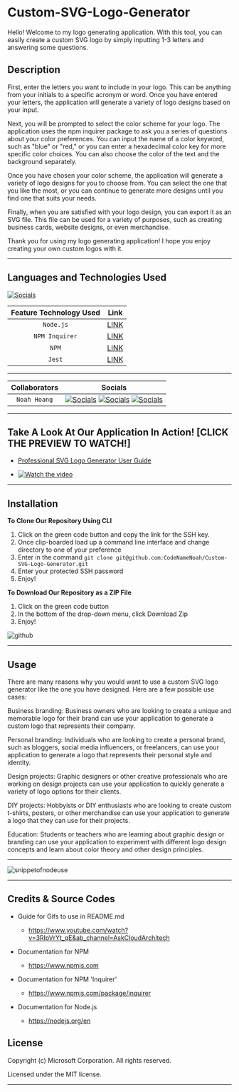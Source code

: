# Custom-SVG-Logo-Generator

Hello! Welcome to my logo generating application. With this tool, you can easily create a custom SVG logo by simply inputting 1-3 letters and answering some questions.

## Description

First, enter the letters you want to include in your logo. This can be anything from your initials to a specific acronym or word. Once you have entered your letters, the application will generate a variety of logo designs based on your input.

Next, you will be prompted to select the color scheme for your logo. The application uses the npm inquirer package to ask you a series of questions about your color preferences. You can input the name of a color keyword, such as "blue" or "red," or you can enter a hexadecimal color key for more specific color choices. You can also choose the color of the text and the background separately.

Once you have chosen your color scheme, the application will generate a variety of logo designs for you to choose from. You can select the one that you like the most, or you can continue to generate more designs until you find one that suits your needs.

Finally, when you are satisfied with your logo design, you can export it as an SVG file. This file can be used for a variety of purposes, such as creating business cards, website designs, or even merchandise.

Thank you for using my logo generating application! I hope you enjoy creating your own custom logos with it.

---

## Languages and Technologies Used

[![Socials](https://skillicons.dev/icons?i=html,css,js,git)](https://skillicons.dev)

| Feature Technology Used |                      Link                      |
| :---------------------: | :--------------------------------------------: |
|        `Node.js`        |         [LINK](https://nodejs.dev/en/)         |
|     `NPM Inquirer`      | [LINK](https://www.npmjs.com/package/inquirer) |
|          `NPM`          |         [LINK](https://www.npmjs.com/)         |
|         `Jest`          |   [LINK](https://www.npmjs.com/package/jest)   |

---

| Collaborators |                                                                                                                                  Socials                                                                                                                                   |
| :-----------: | :------------------------------------------------------------------------------------------------------------------------------------------------------------------------------------------------------------------------------------------------------------------------: |
| `Noah Hoang`  | [![Socials](https://skillicons.dev/icons?i=git)](https://github.com/codenamenoah) [![Socials](https://skillicons.dev/icons?i=linkedin)](https://www.linkedin.com/in/codenamenoah/) [![Socials](https://skillicons.dev/icons?i=twitter)](https://twitter.com/CodeNameNoahH) |

---

## Take A Look At Our Application In Action! [CLICK THE PREVIEW TO WATCH!]

- [Professional SVG Logo Generator User Guide](https://user-images.githubusercontent.com/127361736/233310464-e68f39d8-970d-499a-b679-64e28e1eec35.webm)

- [![Watch the video](https://img.youtube.com/vi/UY29UGIBR8k/maxresdefault.jpg)](https://youtu.be/UY29UGIBR8k)

---

## Installation

**To Clone Our Repository Using CLI**

1. Click on the green code button and copy the link for the SSH key.
2. Once clip-boarded load up a command line interface and change directory to one of your preference
3. Enter in the command `git clone git@github.com:CodeNameNoah/Custom-SVG-Logo-Generator.git`
4. Enter your protected SSH password
5. Enjoy!

**To Download Our Repository as a ZIP File**

1. Click on the green code button
2. In the bottom of the drop-down menu, click Download Zip
3. Enjoy!

![github](https://user-images.githubusercontent.com/127361736/227422005-d28a9020-e331-4098-976b-df9c1e545bb4.png)

---

## Usage

There are many reasons why you would want to use a custom SVG logo generator like the one you have designed. Here are a few possible use cases:

Business branding: Business owners who are looking to create a unique and memorable logo for their brand can use your application to generate a custom logo that represents their company.

Personal branding: Individuals who are looking to create a personal brand, such as bloggers, social media influencers, or freelancers, can use your application to generate a logo that represents their personal style and identity.

Design projects: Graphic designers or other creative professionals who are working on design projects can use your application to quickly generate a variety of logo options for their clients.

DIY projects: Hobbyists or DIY enthusiasts who are looking to create custom t-shirts, posters, or other merchandise can use your application to generate a logo that they can use for their projects.

Education: Students or teachers who are learning about graphic design or branding can use your application to experiment with different logo design concepts and learn about color theory and other design principles.

---

![snippetofnodeuse](https://user-images.githubusercontent.com/127361736/233314153-1022f981-4eff-4bdb-9ed8-2b3873849441.png)

---

## Credits & Source Codes

- Guide for Gifs to use in README.md

  - https://www.youtube.com/watch?v=3RlpVrYt_qE&ab_channel=AskCloudArchitech

- Documentation for NPM

  - https://www.npmjs.com

- Documentation for NPM 'Inquirer'

  - https://www.npmjs.com/package/inquirer

- Documentation for Node.js

  - https://nodejs.org/en

## License

Copyright (c) Microsoft Corporation. All rights reserved.

Licensed under the MIT license.

---

